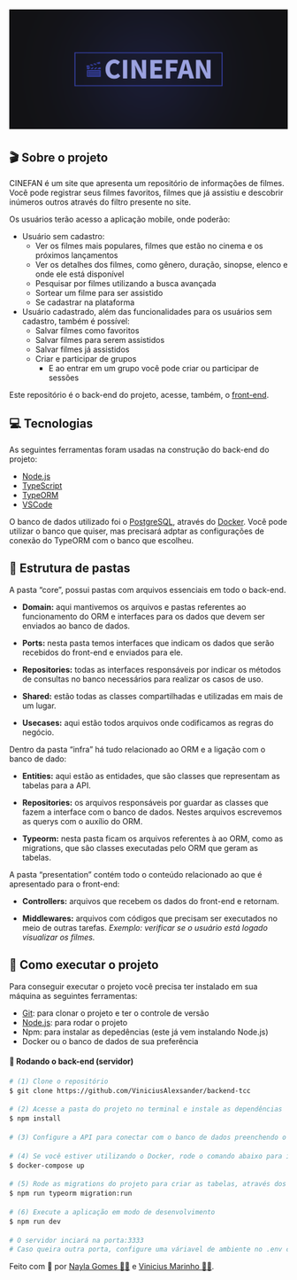 <h1 align="center">
    <img alt="CINEFAN" title="#CINEFAN" src="./assets/banner.png" />
</h1>

## 🎬 Sobre o projeto

CINEFAN é um site que apresenta um repositório de informações de filmes. Você pode registrar seus filmes favoritos, filmes que já assistiu e descobrir inúmeros outros através do filtro presente no site.

Os usuários terão acesso a aplicação mobile, onde poderão:

- Usuário sem cadastro:
  - Ver os filmes mais populares, filmes que estão no cinema e os próximos lançamentos
  - Ver os detalhes dos filmes, como gênero, duração, sinopse, elenco e onde ele está disponível
  - Pesquisar por filmes utilizando a busca avançada
  - Sortear um filme para ser assistido
  - Se cadastrar na plataforma
- Usuário cadastrado, além das funcionalidades para os usuários sem cadastro, também é possível:
  - Salvar filmes como favoritos
  - Salvar filmes para serem assistidos
  - Salvar filmes já assistidos
  - Criar e participar de grupos
    - E ao entrar em um grupo você pode criar ou participar de sessões

Este repositório é o back-end do projeto, acesse, também, o [front-end](https://github.com/ViniciusAlexsander/frontend-tcc/).

## 💻 Tecnologias

As seguintes ferramentas foram usadas na construção do back-end do projeto:

- [Node.js][nodejs]
- [TypeScript][typescript]
- [TypeORM][typeorm]
- [VSCode][vscode]

O banco de dados utilizado foi o [PostgreSQL][postgresql], através do [Docker][docker]. Você pode utilizar o banco que quiser, mas precisará adptar as configurações de conexão do TypeORM com o banco que escolheu.

## 📁 Estrutura de pastas

A pasta “core”, possui pastas com arquivos essenciais em todo o back-end.

- **Domain:** aqui mantivemos os arquivos e pastas referentes ao funcionamento do ORM e interfaces para os dados que devem ser enviados ao banco de dados. 

- **Ports:** nesta pasta temos interfaces que indicam os dados que serão recebidos do front-end e enviados para ele.  

- **Repositories:** todas as interfaces responsáveis por indicar os métodos de consultas no banco necessários para realizar os casos de uso. 

- **Shared:** estão todas as classes compartilhadas e utilizadas em mais de um lugar.  

- **Usecases:** aqui estão todos arquivos onde codificamos as regras do negócio. 

Dentro da pasta “infra” há tudo relacionado ao ORM e a ligação com o banco de dado: 

- **Entities:** aqui estão as entidades, que são classes que representam as tabelas para a API.  

- **Repositories:** os arquivos responsáveis por guardar as classes que fazem a interface com o banco de dados. Nestes arquivos escrevemos as querys com o auxílio do ORM. 

- **Typeorm:** nesta pasta ficam os arquivos referentes à ao ORM, como as migrations, que são classes executadas pelo ORM que geram as tabelas. 

A pasta “presentation” contém todo o conteúdo relacionado ao que é apresentado para o front-end: 

- **Controllers:** arquivos que recebem os dados do front-end e retornam. 

- **Middlewares:** arquivos com códigos que precisam ser executados no meio de outras tarefas. _Exemplo: verificar se o usuário está logado visualizar os filmes._

## 🚀 Como executar o projeto

Para conseguir executar o projeto você precisa ter instalado em sua máquina as seguintes ferramentas:
- [Git][git]: para clonar o projeto e ter o controle de versão
- [Node.js][nodejs]: para rodar o projeto
- Npm: para instalar as depedências (este já vem instalando Node.js)
- Docker ou o banco de dados de sua preferência

#### 🎲 Rodando o back-end (servidor)

```bash
# (1) Clone o repositório
$ git clone https://github.com/ViniciusAlexsander/backend-tcc

# (2) Acesse a pasta do projeto no terminal e instale as dependências
$ npm install

# (3) Configure a API para conectar com o banco de dados preenchendo o arquivo .env

# (4) Se você estiver utilizando o Docker, rode o comando abaixo para iniciar o container, este já criara o banco de dados dentro
$ docker-compose up

# (5) Rode as migrations do projeto para criar as tabelas, através dos comandos do TypeORM
$ npm run typeorm migration:run

# (6) Execute a aplicação em modo de desenvolvimento
$ npm run dev

# O servidor inciará na porta:3333
# Caso queira outra porta, configure uma váriavel de ambiente no .env com o nome PORT
```

Feito com 💜 por [Nayla Gomes 👩‍💻](https://www.linkedin.com/in/naygo/) e [Vinicius Marinho 👨‍💻](https://www.linkedin.com/in/vinicius-alexsander-lima-marinho/).

[nodejs]: https://nodejs.org/
[typescript]: https://www.typescriptlang.org/
[typeorm]: https://typeorm.io/
[express]: https://expressjs.com/pt-br/
[reactjs]: https://reactjs.org
[vscode]: https://code.visualstudio.com/
[license]: https://opensource.org/licenses/MIT
[git]: https://git-scm.com
[postgresql]: https://www.postgresql.org/
[docker]: https://www.docker.com/

[prettier]: https://marketplace.visualstudio.com/items?itemName=esbenp.prettier-vscode
